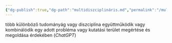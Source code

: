 ```yaml
---
{"dg-publish":true,"dg-path":"multidiszciplináris.md","permalink":"/multidiszciplinaris/"}
---
```


több különböző tudományág vagy diszciplína együttműködik vagy kombinálódik egy adott probléma vagy kutatási terület megértése és megoldása érdekében (*ChatGPT*)